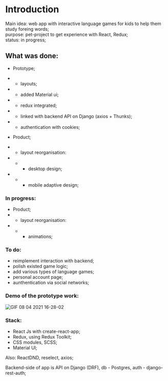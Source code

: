 # Introduction

Main idea: web app with interactive language games for kids to help them study foreing words;\
purpose: pet-project to get experience with React, Redux;\
status: in progress;

## What was done:
- Prototype;
- - layouts;
- - added Material ui;
- - redux integrated;
- - linked with backend API on Django (axios + Thunks);
- - authentication with cookies;

- Product;
- - layout reorganisation:
- - - desktop design;
- - - mobile adaptive design;

### In progress:
- Product;
- - layout reorganisation:
- - - animations;

### To do:
- reimplement interaction with backend;
- polish existed game logic;
- add various types of language games;
- personal account page;
- aunthentication via social networks;

### Demo of the prototype work:
![GIF 08 04 2021 16-28-02](https://user-images.githubusercontent.com/68167873/114035892-365d7200-9888-11eb-8fdf-a5d70ca7a41b.gif)

### Stack:
- React Js with create-react-app;
- Redux, using Redux Toolkit;
- CSS modules, SCSS;
- Material UI;

Also: ReactDND, reselect, axios;

Backend-side of app is API on Django (DRF), db - Postgres, auth - django-rest-auth;
